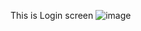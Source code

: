 This is Login screen
![image](https://user-images.githubusercontent.com/59212692/173916369-48185139-8ba7-4c26-82ce-bc489b15382c.png)
